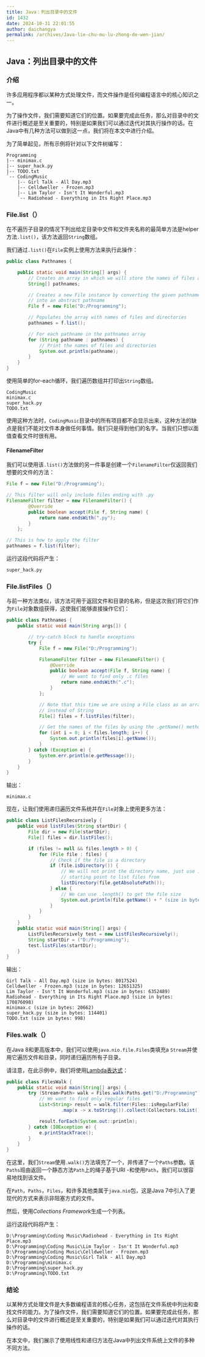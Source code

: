 ```yaml
---
title: Java：列出目录中的文件
id: 1432
date: 2024-10-31 22:01:55
author: daichangya
permalink: /archives/Java-lie-chu-mu-lu-zhong-de-wen-jian/
---
```


## Java：列出目录中的文件

### 介绍

许多应用程序都以某种方式处理文件，而文件操作是任何编程语言中的核心知识之一。

为了操作文件，我们需要知道它们的位置。如果要完成此任务，那么对目录中的文件进行概述是至关重要的，特别是如果我们可以通过迭代对其执行操作的话。在Java中有几种方法可以做到这一点，我们将在本文中进行介绍。

为了简单起见，所有示例将针对以下文件树编写：

```
Programming
|-- minimax.c
|-- super_hack.py
|-- TODO.txt
`-- CodingMusic
    |-- Girl Talk - All Day.mp3
    |-- Celldweller - Frozen.mp3
    |-- Lim Taylor - Isn't It Wonderful.mp3
    `-- Radiohead - Everything in Its Right Place.mp3

```

### File.list（）

在不遍历子目录的情况下列出给定目录中文件和文件夹名称的最简单方法是helper方法`.list()`，该方法返回`String`数组。

我们通过`.list()`在`File`实例上使用方法来执行此操作：

```java
public class Pathnames {

    public static void main(String[] args) {
        // Creates an array in which we will store the names of files and directories
        String[] pathnames;

        // Creates a new File instance by converting the given pathname string
        // into an abstract pathname
        File f = new File("D:/Programming");

        // Populates the array with names of files and directories
        pathnames = f.list();

        // For each pathname in the pathnames array
        for (String pathname : pathnames) {
            // Print the names of files and directories
            System.out.println(pathname);
        }
    }
}

```

使用简单的for-each循环，我们遍历数组并打印出`String`数组。

```
CodingMusic
minimax.c
super_hack.py
TODO.txt

```

使用这种方法时，`CodingMusic`目录中的所有项目都不会显示出来，这种方法的缺点是我们不能对文件本身做任何事情。我们只是得到他们的名字。当我们只想以面值查看文件时很有用。

#### FilenameFilter

我们可以使用该`.list()`方法做的另一件事是创建一个`FilenameFilter`仅返回我们想要的文件的方法：

```java
File f = new File("D:/Programming");

// This filter will only include files ending with .py
FilenameFilter filter = new FilenameFilter() {
        @Override
        public boolean accept(File f, String name) {
            return name.endsWith(".py");
        }
    };

// This is how to apply the filter
pathnames = f.list(filter);

```

运行这段代码将产生：

```
super_hack.py

```

### File.listFiles（）

与前一种方法类似，该方法可用于返回文件和目录的名称，但是这次我们将它们作为`File`对象数组获得，这使我们能够直接操作它们：

```java
public class Pathnames {
    public static void main(String args[]) {

        // try-catch block to handle exceptions
        try {
            File f = new File("D:/Programming");

            FilenameFilter filter = new FilenameFilter() {
                @Override
                public boolean accept(File f, String name) {
                    // We want to find only .c files
                    return name.endsWith(".c");
                }
            };

            // Note that this time we are using a File class as an array,
            // instead of String
            File[] files = f.listFiles(filter);

            // Get the names of the files by using the .getName() method
            for (int i = 0; i < files.length; i++) {
                System.out.println(files[i].getName());
            }
        } catch (Exception e) {
            System.err.println(e.getMessage());
        }
    }
}

```

输出：

```
minimax.c

```

现在，让我们使用递归遍历文件系统并在`File`对象上使用更多方法：

```java
public class ListFilesRecursively {
    public void listFiles(String startDir) {
        File dir = new File(startDir);
        File[] files = dir.listFiles();

        if (files != null && files.length > 0) {
            for (File file : files) {
                // Check if the file is a directory
                if (file.isDirectory()) {
                    // We will not print the directory name, just use it as a new
                    // starting point to list files from
                    listDirectory(file.getAbsolutePath());
                } else {
                    // We can use .length() to get the file size
                    System.out.println(file.getName() + " (size in bytes: " + file.length()+")");
                }
            }
        }
    }
    public static void main(String[] args) {
        ListFilesRecursively test = new ListFilesRecursively();
        String startDir = ("D:/Programming");
        test.listFiles(startDir);
    }
}

```

输出：

```
Girl Talk - All Day.mp3 (size in bytes: 8017524)
Celldweller - Frozen.mp3 (size in bytes: 12651325)
Lim Taylor - Isn't It Wonderful.mp3 (size in bytes: 6352489)
Radiohead - Everything in Its Right Place.mp3 (size in bytes: 170876098)
minimax.c (size in bytes: 20662)
super_hack.py (size in bytes: 114401)
TODO.txt (size in bytes: 998)

```

### Files.walk（）

在Java 8和更高版本中，我们可以使用`java.nio.file.Files`类填充a `Stream`并使用它遍历文件和目录，同时递归遍历所有子目录。

请注意，在此示例中，我们将使用[Lambda表达式](https://blog.jsdiff.com/archives/lambda-expressions-in-java)：

```java
public class FilesWalk {
    public static void main(String[] args) {
        try (Stream<Path> walk = Files.walk(Paths.get("D:/Programming"))) {
            // We want to find only regular files
            List<String> result = walk.filter(Files::isRegularFile)
                    .map(x -> x.toString()).collect(Collectors.toList());

            result.forEach(System.out::println);
        } catch (IOException e) {
            e.printStackTrace();
        }
    }
}

```

在这里，我们`Stream`使用`.walk()`方法填充了一个，并传递了一个`Paths`参数。该`Paths`班由返回一个静态方法`Path`上的绳子基于URI -和使用`Path`，我们可以很容易地找到该文件。

在`Path`，`Paths`，`Files`，和许多其他类属于`java.nio`包，这是Java 7中引入了更现代的方式来表示非阻塞方式的文件。

然后，使用*Collections Framework*生成一个列表。

运行这段代码将产生：

```
D:\Programming\Coding Music\Radiohead - Everything in Its Right Place.mp3
D:\Programming\Coding Music\Lim Taylor - Isn't It Wonderful.mp3
D:\Programming\Coding Music\Celldweller - Frozen.mp3
D:\Programming\Coding Music\Girl Talk - All Day.mp3
D:\Programming\minimax.c
D:\Programming\super_hack.py
D:\Programming\TODO.txt

```

### 结论

以某种方式处理文件是大多数编程语言的核心任务，这包括在文件系统中列出和查找文件的能力。为了操作文件，我们需要知道它们的位置。如果要完成此任务，那么对目录中的文件进行概述是至关重要的，特别是如果我们可以通过迭代对其执行操作的话。

在本文中，我们展示了使用线性和递归方法在Java中列出文件系统上文件的多种不同方法。
